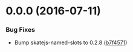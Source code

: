 <a name="0.0.0"></a>
# 0.0.0 (2016-07-11)


### Bug Fixes

* Bump skatejs-named-slots to 0.2.8 ([b7f4571](https://bitbucket.org/atlassian/https://bitbucket.org/atlassian/atlaskit/commits/b7f4571))



